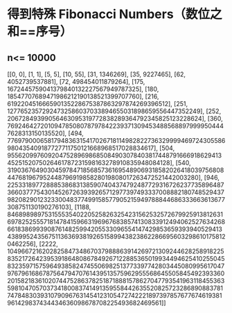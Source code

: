 # 得到特殊 Fibonacci Numbers（数位之和==序号）

## n<= 10000

[[0, 0], [1, 1], [5, 5], [10, 55], [31, 1346269], [35, 9227465], [62, 4052739537881], [72, 498454011879264], [175, 1672445759041379840132227567949787325], [180, 18547707689471986212190138521399707760], [216, 619220451666590135228675387863297874269396512], [251, 12776523572924732586037033894655031898659556447352249], [252, 20672849399056463095319772838289364792345825123228624], [360, 769246427201094785080787978422393713094534885688979999504447628313150135520], [494, 7769790006581794836315417026718114982822736329999469724305586980435409187727711750121668968517028834617], [504, 955620997609204752896986850849030784038174487916669186294134525152075026461787231598163278910835948084128], [540, 31903676490304597847185685736169548906931858202641803975680844768196795244879691985828019808017263472521442003280], [946, 225331897728885386831385907404374792487729316726237735896487366037775430145267263939265712977397493337008882180748529437982082901232330048377499158577905215949788844686333663613677308751130190276103], [1188, 84689898975315553540220525826325423156253257267992591381263169782525557181478415966319696768385741308339124940625276342686618386993908761482599420553309655414742985365939394052941343899524356751136369381926515899438238622866956032986101758120462256], [2222, 104966721620282584734867037988863914269721309244628258918225835217264239539186480867849267122885365019934494625410255045832359715759649385824745506982513773397742803445080995617047976796168678756479470761439513575962955568645505845492393360201582183610207447528637825187188815786270477935419631184553635981047057037341800837414913595584426355208257232868908837817478483039310790967631454123105472742221897397857677674619381961429837434434636098678708225493682469561]]
